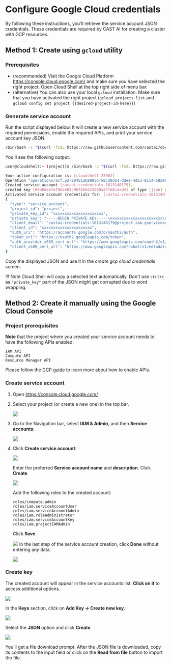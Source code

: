 # Configure Google Cloud credentials

By following these instructions, you’ll retrieve the service account JSON credentials. These credentials are required by
CAST AI for creating a cluster with GCP resources.

## Method 1: Create using `gcloud` utility

### Prerequisites

- (recommended) Visit the Google Cloud Platform <https://console.cloud.google.com/> and make sure you have selected the right project. Open Cloud Shell at the top right side of menu bar.
- (alternative) You can also use your local `gcloud` installation. Make sure that you have activated the right project (`gcloud projects list` and `gcloud config set project {{desired-project-id-here}}`)

### Generate service account

Run the script displayed below. It will create a new service account with the required permissions, enable the required APIs, and print your service account key JSON.

```bash
/bin/bash -c "$(curl -fsSL https://raw.githubusercontent.com/castai/docs/main/docs/getting-started/configuring-gcp-credentials/script.sh)"
```

You'll see the following output:

```bash
user@cloudshell:~ (project)$ /bin/bash -c "$(curl -fsSL https://raw.githubusercontent.com/castai/docs/main/docs/getting-started/configuring-gcp-credentials/script.sh)"

Your active configuration is: [cloudshell-25962]
Operation "operations/acf.p2-294512688956-58cd0d54-dde2-4db3-8114-582e01768453" finished successfully.
Created service account [castai-credentials-1613140179].
created key [89d0debfef9d2e83c967b65615569a24fd8cdad4] of type [json] as [castai-credentials-1613140179.json] for [castai-credentials-1613140179@project.iam.gserviceaccount.com]
Activated service account credentials for: [castai-credentials-1613140179@project.iam.gserviceaccount.com]
{
  "type": "service_account",
  "project_id": "project",
  "private_key_id": "xxxxxxxxxxxxxxxxxxxxxx",
  "private_key": "-----BEGIN PRIVATE KEY-----\nxxxxxxxxxxxxxxxxxxxxxx\n-----END PRIVATE KEY-----\n",
  "client_email": "castai-credentials-1613140179@project.iam.gserviceaccount.com",
  "client_id": "xxxxxxxxxxxxxxxxxxxxxx",
  "auth_uri": "https://accounts.google.com/o/oauth2/auth",
  "token_uri": "https://oauth2.googleapis.com/token",
  "auth_provider_x509_cert_url": "https://www.googleapis.com/oauth2/v1/certs",
  "client_x509_cert_url": "https://www.googleapis.com/robot/v1/metadata/x509/castai-credentials-1613140179%40project.iam.gserviceaccount.com"
}
```

Copy the displayed JSON and use it in the _create gcp cloud credentials_ screen.

!!! Note
    Cloud Shell will copy a selected text automatically. Don't use `ctrl+c` as `"private_key"` part of the JSON might get corrupted due to word wrapping.

## Method 2: Create it manually using the Google Cloud Console

### Project prerequisites

**Note** that the project where you created your service account needs to have the following APIs enabled:

```
IAM API
Compute API
Resource Manager API
```

Please follow the [GCP guide](https://cloud.google.com/apis/docs/getting-started#enabling_apis) to learn more about how to enable APIs.

### Create service account

1. Open <https://console.cloud.google.com/>

2. Select your project (or create a new one) in the top bar.

   ![](configuring-gcp-credentials/gcp1.png)

3. Go to the Navigation bar, select **IAM & Admin**, and then **Service accounts**:

   ![](configuring-gcp-credentials/gcp2.png)

4. Click **Create service account**:

   ![](configuring-gcp-credentials/gcp3.png)

   Enter the preferred **Service account name** and **description**. Click **Create**

   ![](configuring-gcp-credentials/gcp4.png)

   Add the following roles to the created account:

    ```
    roles/compute.admin
    roles/iam.serviceAccountUser
    roles/iam.serviceAccountAdmin
    roles/iam.roleAdministrator
    roles/iam.serviceAccountKey
    roles/iam.projectIAMAdmin
    ```

   Click **Save**.

   ![](configuring-gcp-credentials/gcp5.png)
   In the last step of the service account creation, click **Done** without entering any data.

   ![](configuring-gcp-credentials/gcp6.png)

### Create key

The created account will appear in the service accounts list. **Click on it** to access additional options.

![](configuring-gcp-credentials/gcp7.png)

In the **Keys** section, click on **Add Key → Create new key**.

![](configuring-gcp-credentials/gcp8.png)

Select the **JSON** option and click **Create**.

![](configuring-gcp-credentials/gcp9.png)

You’ll get a file download prompt. After the JSON file is downloaded, copy its contents to the input field or click on the **Read from file** button to import the file.
